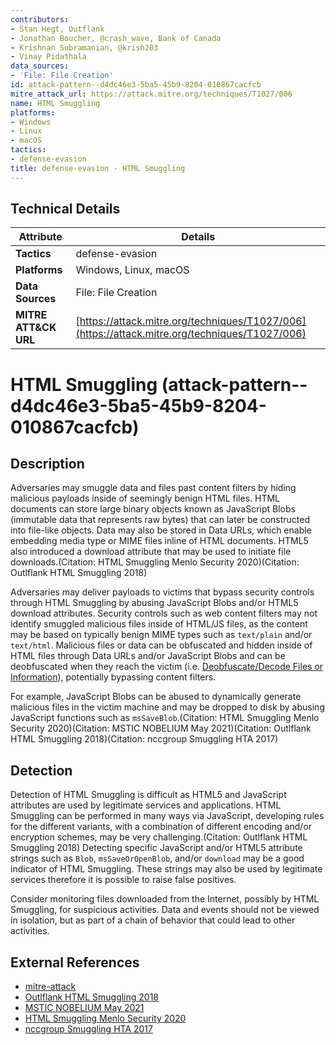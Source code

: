 ```yaml
---
contributors:
- Stan Hegt, Outflank
- Jonathan Boucher, @crash_wave, Bank of Canada
- Krishnan Subramanian, @krish203
- Vinay Pidathala
data_sources:
- 'File: File Creation'
id: attack-pattern--d4dc46e3-5ba5-45b9-8204-010867cacfcb
mitre_attack_url: https://attack.mitre.org/techniques/T1027/006
name: HTML Smuggling
platforms:
- Windows
- Linux
- macOS
tactics:
- defense-evasion
title: defense-evasion - HTML Smuggling
---
```


## Technical Details

| Attribute | Details |
|-----------|----------|
| **Tactics** | defense-evasion |
| **Platforms** | Windows, Linux, macOS |
| **Data Sources** | File: File Creation |
| **MITRE ATT&CK URL** | [https://attack.mitre.org/techniques/T1027/006](https://attack.mitre.org/techniques/T1027/006) |

# HTML Smuggling (attack-pattern--d4dc46e3-5ba5-45b9-8204-010867cacfcb)

## Description
Adversaries may smuggle data and files past content filters by hiding malicious payloads inside of seemingly benign HTML files. HTML documents can store large binary objects known as JavaScript Blobs (immutable data that represents raw bytes) that can later be constructed into file-like objects. Data may also be stored in Data URLs, which enable embedding media type or MIME files inline of HTML documents. HTML5 also introduced a download attribute that may be used to initiate file downloads.(Citation: HTML Smuggling Menlo Security 2020)(Citation: Outlflank HTML Smuggling 2018)

Adversaries may deliver payloads to victims that bypass security controls through HTML Smuggling by abusing JavaScript Blobs and/or HTML5 download attributes. Security controls such as web content filters may not identify smuggled malicious files inside of HTML/JS files, as the content may be based on typically benign MIME types such as <code>text/plain</code> and/or <code>text/html</code>. Malicious files or data can be obfuscated and hidden inside of HTML files through Data URLs and/or JavaScript Blobs and can be deobfuscated when they reach the victim (i.e. [Deobfuscate/Decode Files or Information](https://attack.mitre.org/techniques/T1140)), potentially bypassing content filters.

For example, JavaScript Blobs can be abused to dynamically generate malicious files in the victim machine and may be dropped to disk by abusing JavaScript functions such as <code>msSaveBlob</code>.(Citation: HTML Smuggling Menlo Security 2020)(Citation: MSTIC NOBELIUM May 2021)(Citation: Outlflank HTML Smuggling 2018)(Citation: nccgroup Smuggling HTA 2017)

## Detection
Detection of HTML Smuggling is difficult as HTML5 and JavaScript attributes are used by legitimate services and applications. HTML Smuggling can be performed in many ways via JavaScript, developing rules for the different variants, with a combination of different encoding and/or encryption schemes, may be very challenging.(Citation: Outlflank HTML Smuggling 2018) Detecting specific JavaScript and/or HTML5 attribute strings such as <code>Blob</code>, <code>msSaveOrOpenBlob</code>, and/or <code>download</code> may be a good indicator of HTML Smuggling. These strings may also be used by legitimate services therefore it is possible to raise false positives.

Consider monitoring files downloaded from the Internet, possibly by HTML Smuggling, for suspicious activities. Data and events should not be viewed in isolation, but as part of a chain of behavior that could lead to other activities.

## External References
- [mitre-attack](https://attack.mitre.org/techniques/T1027/006)
- [Outlflank HTML Smuggling 2018](https://outflank.nl/blog/2018/08/14/html-smuggling-explained/)
- [MSTIC NOBELIUM May 2021](https://www.microsoft.com/security/blog/2021/05/27/new-sophisticated-email-based-attack-from-nobelium/)
- [HTML Smuggling Menlo Security 2020](https://www.menlosecurity.com/blog/new-attack-alert-duri)
- [nccgroup Smuggling HTA 2017](https://www.nccgroup.com/us/research-blog/smuggling-hta-files-in-internet-exploreredge/)
